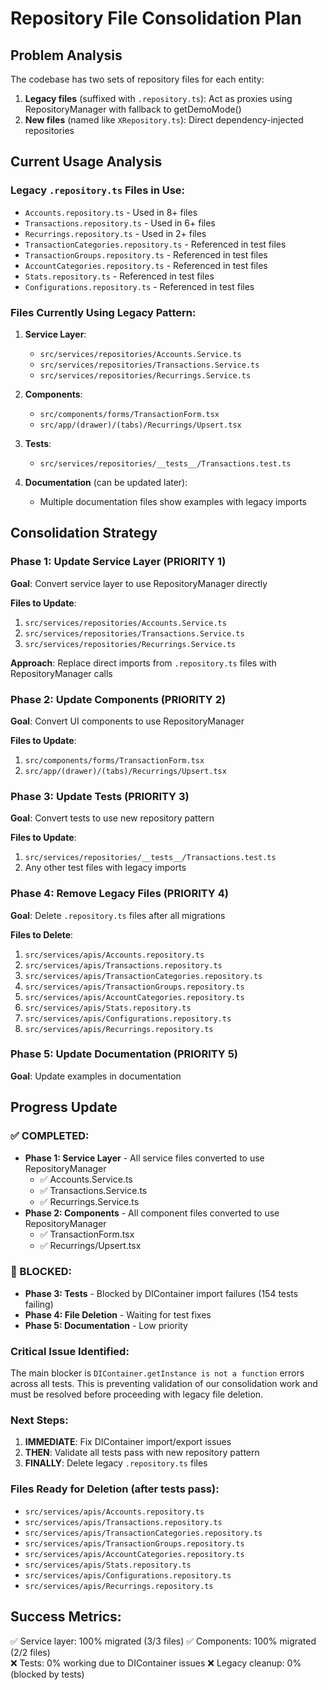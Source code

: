 # Repository File Consolidation Plan

## Problem Analysis

The codebase has two sets of repository files for each entity:

1. **Legacy files** (suffixed with `.repository.ts`): Act as proxies using RepositoryManager with fallback to getDemoMode()
2. **New files** (named like `XRepository.ts`): Direct dependency-injected repositories

## Current Usage Analysis

### Legacy `.repository.ts` Files in Use:

- `Accounts.repository.ts` - Used in 8+ files
- `Transactions.repository.ts` - Used in 6+ files
- `Recurrings.repository.ts` - Used in 2+ files
- `TransactionCategories.repository.ts` - Referenced in test files
- `TransactionGroups.repository.ts` - Referenced in test files
- `AccountCategories.repository.ts` - Referenced in test files
- `Stats.repository.ts` - Referenced in test files
- `Configurations.repository.ts` - Referenced in test files

### Files Currently Using Legacy Pattern:

1. **Service Layer**:

   - `src/services/repositories/Accounts.Service.ts`
   - `src/services/repositories/Transactions.Service.ts`
   - `src/services/repositories/Recurrings.Service.ts`

2. **Components**:

   - `src/components/forms/TransactionForm.tsx`
   - `src/app/(drawer)/(tabs)/Recurrings/Upsert.tsx`

3. **Tests**:

   - `src/services/repositories/__tests__/Transactions.test.ts`

4. **Documentation** (can be updated later):
   - Multiple documentation files show examples with legacy imports

## Consolidation Strategy

### Phase 1: Update Service Layer (PRIORITY 1)

**Goal**: Convert service layer to use RepositoryManager directly

**Files to Update**:

1. `src/services/repositories/Accounts.Service.ts`
2. `src/services/repositories/Transactions.Service.ts`
3. `src/services/repositories/Recurrings.Service.ts`

**Approach**: Replace direct imports from `.repository.ts` files with RepositoryManager calls

### Phase 2: Update Components (PRIORITY 2)

**Goal**: Convert UI components to use RepositoryManager

**Files to Update**:

1. `src/components/forms/TransactionForm.tsx`
2. `src/app/(drawer)/(tabs)/Recurrings/Upsert.tsx`

### Phase 3: Update Tests (PRIORITY 3)

**Goal**: Convert tests to use new repository pattern

**Files to Update**:

1. `src/services/repositories/__tests__/Transactions.test.ts`
2. Any other test files with legacy imports

### Phase 4: Remove Legacy Files (PRIORITY 4)

**Goal**: Delete `.repository.ts` files after all migrations

**Files to Delete**:

1. `src/services/apis/Accounts.repository.ts`
2. `src/services/apis/Transactions.repository.ts`
3. `src/services/apis/TransactionCategories.repository.ts`
4. `src/services/apis/TransactionGroups.repository.ts`
5. `src/services/apis/AccountCategories.repository.ts`
6. `src/services/apis/Stats.repository.ts`
7. `src/services/apis/Configurations.repository.ts`
8. `src/services/apis/Recurrings.repository.ts`

### Phase 5: Update Documentation (PRIORITY 5)

**Goal**: Update examples in documentation

## Progress Update

### ✅ COMPLETED:

- **Phase 1: Service Layer** - All service files converted to use RepositoryManager
  - ✅ Accounts.Service.ts
  - ✅ Transactions.Service.ts
  - ✅ Recurrings.Service.ts
- **Phase 2: Components** - All component files converted to use RepositoryManager
  - ✅ TransactionForm.tsx
  - ✅ Recurrings/Upsert.tsx

### 🚫 BLOCKED:

- **Phase 3: Tests** - Blocked by DIContainer import failures (154 tests failing)
- **Phase 4: File Deletion** - Waiting for test fixes
- **Phase 5: Documentation** - Low priority

### Critical Issue Identified:

The main blocker is `DIContainer.getInstance is not a function` errors across all tests. This is preventing validation of our consolidation work and must be resolved before proceeding with legacy file deletion.

### Next Steps:

1. **IMMEDIATE**: Fix DIContainer import/export issues
2. **THEN**: Validate all tests pass with new repository pattern
3. **FINALLY**: Delete legacy `.repository.ts` files

### Files Ready for Deletion (after tests pass):

- `src/services/apis/Accounts.repository.ts`
- `src/services/apis/Transactions.repository.ts`
- `src/services/apis/TransactionCategories.repository.ts`
- `src/services/apis/TransactionGroups.repository.ts`
- `src/services/apis/AccountCategories.repository.ts`
- `src/services/apis/Stats.repository.ts`
- `src/services/apis/Configurations.repository.ts`
- `src/services/apis/Recurrings.repository.ts`

## Success Metrics:

✅ Service layer: 100% migrated (3/3 files)
✅ Components: 100% migrated (2/2 files)  
❌ Tests: 0% working due to DIContainer issues
❌ Legacy cleanup: 0% (blocked by tests)
